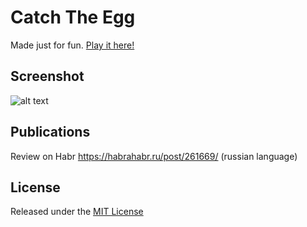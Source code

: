 # Catch The Egg
Made just for fun. [Play it here!](http://shtange.com/catch-the-egg/)

## Screenshot
![alt text](https://raw.githubusercontent.com/shtange/catch-the-egg/master/catch-the-egg-screen.jpg "Catch The Egg")

## Publications
Review on Habr https://habrahabr.ru/post/261669/ (russian language)

## License
Released under the [MIT License](http://www.opensource.org/licenses/mit-license.php)

